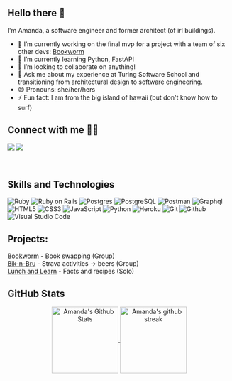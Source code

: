 ## Hello there 👋

I'm Amanda, a software engineer and former architect (of irl buildings). 

- 🔭 I’m currently working on the final mvp for a project with a team of six other devs: [Bookworm]
- 🌱 I’m currently learning Python, FastAPI
- 👯 I’m looking to collaborate on anything!
- 💬 Ask me about my experience at Turing Software School and transitioning from architectural design to software engineering.
- 😄 Pronouns: she/her/hers
- ⚡ Fun fact: I am from the big island of hawaii (but don't know how to surf)

## Connect with me 🤝🤝
  
<a href="https://www.linkedin.com/in/amanda-ross-2a62093a/" target="_blank">
  <img align="left"  src="https://img.shields.io/badge/LinkedIn-0077B5?style=for-the-badge&logo=linkedin&logoColor=white" />
</a>
<a href="mailto:amikaross@gmail.com" target="_blank">
   <img align="left"src="https://img.shields.io/badge/Gmail-D14836?style=for-the-badge&logo=gmail&logoColor=white" />
</a>

<!-- [<img src="https://img.shields.io/badge/Elan%20Katz-%230077B5.svg?&style=for-the-badge&logo=linkedin&logoColor=white" />](https://www.linkedin.com/in/amanda-ross-2a62093a/) -->
<br><br><br>


## Skills and Technologies

<!-- https://simpleicons.org/ -->
![Ruby](https://img.shields.io/badge/Ruby-CC342D?style=for-the-badge&logo=ruby&logoColor=7b95ad&color=141422)
![Ruby on Rails](	https://img.shields.io/badge/Ruby_on_Rails-CC0000?style=for-the-badge&logo=ruby-on-rails&logoColor=7b95ad&color=141422)
![Postgres](https://img.shields.io/badge/Postgres-100?style=for-the-badge&logo=postgresql&logoColor=7b95ad&color=141422)
![PostgreSQL](https://img.shields.io/badge/PostgreSQL-100?style=for-the-badge&logo=PostgreSQL&logoColor=7b95ad&color=141422)
![Postman](https://img.shields.io/badge/Postman-FF6C37?style=for-the-badge&logo=postman&&logoColor=7b95ad&color=141422)
![Graphql](https://img.shields.io/badge/Graphql-100?style=for-the-badge&logo=graphql&logoColor=7b95ad&color=141422)
![HTML5](https://img.shields.io/badge/HTML5-100?style=for-the-badge&logo=HTML5&logoColor=7b95ad&color=141422)
![CSS3](https://img.shields.io/badge/CSS3-100?style=for-the-badge&logo=CSS3&logoColor=7b95ad&color=141422)
![JavaScript](https://img.shields.io/badge/JavaScript-100?style=for-the-badge&logo=javascript&logoColor=7b95ad&color=141422)
![Python](https://img.shields.io/badge/Python-100?style=for-the-badge&logo=Python&logoColor=7b95ad&color=141422)
![Heroku](https://img.shields.io/badge/Heroku-100?style=for-the-badge&logo=Heroku&logoColor=7b95ad&color=141422)
![Git](https://img.shields.io/badge/Git-100?style=for-the-badge&logo=git&logoColor=7b95ad&color=141422)
![Github](https://img.shields.io/badge/GitHub-100?style=for-the-badge&logo=github&logoColor=7b95ad&color=141422)
![Visual Studio Code](https://img.shields.io/badge/Visual%20Studio%20Code-100?style=for-the-badge&logo=visual-studio-code&logoColor=7b95ad&color=141422)

## Projects:

<a href="https://github.com/Capstone-Bookworm" target="_blank" rel="noopener noreferrer">Bookworm</a> - Book swapping (Group) <br />
<a href="https://bik-n-bru.herokuapp.com/" target="_blank" rel="noopener noreferrer">Bik-n-Bru</a> - Strava activities -> beers (Group) <br />
<a href="https://github.com/amikaross/lunch_and_learn" target="_blank" rel="noopener noreferrer">Lunch and Learn</a> - Facts and recipes (Solo) <br />


## GitHub Stats

<!-- https://github.com/anuraghazra/github-readme-stats-->
<div align="center">

   <a href="https://github.com/amikaross/amikaross">
      <img align="center" height="150" alt="Amanda's Github Stats" src="https://github-readme-stats.vercel.app/api?username=amikaross&show_icons=true&theme=tokyonight&line_height=27&count_private=true&hide_title=false" />
   
   <!--  <img align="center" alt="Amanda's GitHub Stats"  src="https://github-readme-stats.vercel.app/api?username=amikaross&show_icons=true&line_height=27&count_private=true&hide_title=false&title_color=7B95AD&text_color=b2c7da&icon_color=7B95AD&bg_color=141422" /> -->
   <!--  <img align="center" height="150"  alt="Amanda's stats" src="https://github-readme-stats.vercel.app/api?username=amikaross&count_private=true&include_all_commits=true&theme=tokyonight"  /> -->
   </a>


   <a href="https://github.com/amikaross/amikross">
      <img align="center" height="150" alt="Amanda's github streak" src="https://github-readme-streak-stats.herokuapp.com/?user=amikaross&theme=tokyonight"/>
   </a>

   <div style='font-size: 5px;'>&nbsp;</div>

   <a align="center" href="https://github.com/amikaross/amikaross">
<!--        <img align="center" src="https://github-readme-stats.vercel.app/api/top-langs/?username=amikaross&theme=tokyonight&layout=compact&hide=shell" alt="Amanda's top language stats" /> -->
   
   <!--    <img align="center" src="https://github-readme-stats.vercel.app/api/top-langs/?  username=amikaross&title_color=7B95AD&text_color=b2c7da&icon_color=7B95AD&bg_color=141422" /> -->
   <!--   <img align="center" src="https://github-readme-stats.vercel.app/api/top-langs/?username=amikaross&theme=tokyonight&hide_langs_below=1" alt="Amanda's top language stats" /> -->

   </a>
</div>

<!-- ![github-streak](https://github-readme-streak-stats.herokuapp.com/?user=amikaross&theme=tokyonight) -->





[linkedIn]: linkedin.com/in/amanda-ross-2a62093a/
[email]: amikaross@gmail.com
[Bookworm]: https://github.com/Capstone-Bookworm
[Northrn Flickr]: https://northrn-flickr.herokuapp.com/
[Lofidelity]: https://lofidelity.herokuapp.com/
[Good Hikes]: https://good-hikes.herokuapp.com/
